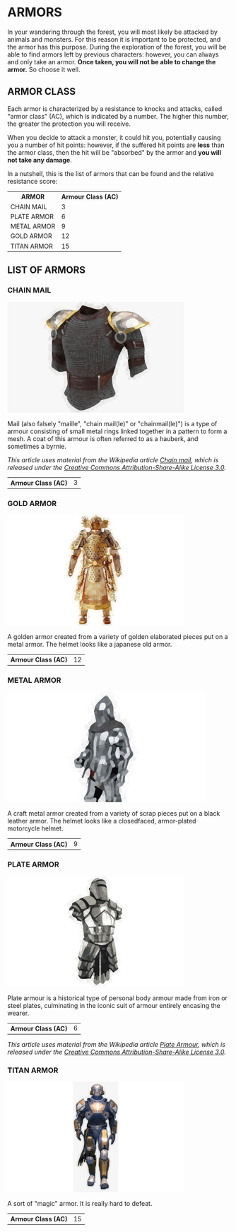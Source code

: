 # ARMORS

In your wandering through the forest, you will most likely be attacked by animals and monsters. For this reason it is important to be protected, and the armor has this purpose.  During the exploration of the forest, you will be able to find armors left by previous characters: however, you can always and only take an armor. **Once taken, you will not be able to change the armor.** So choose it well.

## ARMOR CLASS

Each armor is characterized by a resistance to knocks and attacks, called "armor class" (AC), which is indicated by a number. The higher this number, the greater the protection you will receive.

When you decide to attack a monster, it could hit you, potentially causing you a number of hit points: however, if the suffered hit points are **less** than the armor class, then the hit will be "absorbed" by the armor and **you will not take any damage**.

In a nutshell, this is the list of armors that can be found and the relative resistance score:

<table>
    <tr>
        <th>ARMOR</th>
        <th>Armour Class (AC)</th>
    </tr>
    <tr>
        <td>CHAIN MAIL</td>
        <td>3</td>
    </tr>
    <tr>
        <td>PLATE ARMOR</td>
        <td>6</td>
    </tr>
    <tr>
        <td>METAL ARMOR</td>
        <td>9</td>
    </tr>
    <tr>
        <td>GOLD ARMOR</td>
        <td>12</td>
    </tr>
    <tr>
        <td>TITAN ARMOR</td>
        <td>15</td>
    </tr>
</table>

## LIST OF ARMORS

### CHAIN MAIL

![Chain mail](armor_chain.jpg)

Mail (also falsely "maille", "chain mail(le)" or "chainmail(le)") is a type of armour consisting of small metal rings linked together in a pattern to form a mesh. A coat of this armour is often referred to as a hauberk, and sometimes a byrnie.

*This article uses material from the Wikipedia article <a href="https://en.wikipedia.org/wiki/Chain_mail">Chain mail</a>, which is released under the <a href="https://creativecommons.org/licenses/by-sa/3.0/">Creative Commons Attribution-Share-Alike License 3.0</a>.*

<table>
    <tr>
        <th>
        Armour Class (AC)
        </th>
        <td>3</td>
    </tr>
</table>

### GOLD ARMOR

![Gold armor](armor_gold.jpg)

A golden armor created from a variety of golden elaborated pieces put on a metal armor. The helmet looks like a japanese old armor.

<table>
    <tr>
        <th>
        Armour Class (AC)
        </th>
        <td>12</td>
    </tr>
</table>

### METAL ARMOR

![Metal armor](armor_metal.jpg)

A craft metal armor created from a variety of scrap pieces put on a black leather armor. The helmet looks like a closedfaced, armor-plated motorcycle helmet.

<table>
    <tr>
        <th>
        Armour Class (AC)
        </th>
        <td>9</td>
    </tr>
</table>

### PLATE ARMOR

![Plate armor](armor_plate.jpg)

Plate armour is a historical type of personal body armour made from iron or steel plates, culminating in the iconic suit of armour entirely encasing the wearer. 

<table>
    <tr>
        <th>
        Armour Class (AC)
        </th>
        <td>6</td>
    </tr>
</table>

*This article uses material from the Wikipedia article <a href="https://en.wikipedia.org/wiki/Plate_armour">Plate Armour</a>, which is released under the <a href="https://creativecommons.org/licenses/by-sa/3.0/">Creative Commons Attribution-Share-Alike License 3.0</a>.*

### TITAN ARMOR

![Titan armor](armor_titan.jpg)

A sort of "magic" armor. It is really hard to defeat.

<table>
    <tr>
        <th>
        Armour Class (AC)
        </th>
        <td>15</td>
    </tr>
</table>

